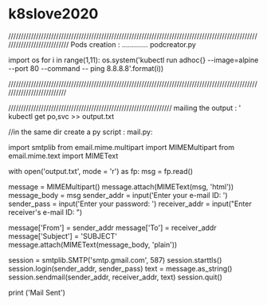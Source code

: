 # k8slove2020
///////////////////////////////////////////////////////////////////////////////////////////////////////////////////////////
Pods creation :
.............
podcreator.py

import os
for i in range(1,11):
    os.system('kubectl run adhoc{} --image=alpine --port 80 --command -- ping 8.8.8.8'.format(i))
 
 
 
 //////////////////////////////////////////////////////////////////////////////////////////////////////////////////////////
 
 
 
 /////////////////////////////////////////////////////////////////
 mailing the output :
 '
 kubectl get po,svc >> output.txt 
 
 //in the same dir create a py script :
 mail.py:
 
 import smtplib
from email.mime.multipart import MIMEMultipart
from email.mime.text import MIMEText

with open('output.txt', mode = 'r') as fp:
    msg = fp.read()

message = MIMEMultipart()
message.attach(MIMEText(msg, 'html'))
message_body = msg
sender_addr = input('Enter your e-mail ID: ')
sender_pass = input('Enter your password: ')
receiver_addr = input("Enter receiver's e-mail ID: ")



message['From'] = sender_addr
message['To'] = receiver_addr
message['Subject'] = 'SUBJECT'
message.attach(MIMEText(message_body, 'plain'))


session = smtplib.SMTP('smtp.gmail.com', 587)
session.starttls()
session.login(sender_addr, sender_pass)
text = message.as_string()
session.sendmail(sender_addr, receiver_addr, text)
session.quit()

print ('Mail Sent')
